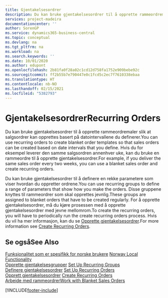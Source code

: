 ```yaml
---
title: Gjentakelsesordrer
description: Du kan bruke gjentakelsesordrer til å opprette rammeordremaler slik at salgsordrer kan opprettes basert på datointervallene du definerer.
services: project-madeira
documentationcenter: ''
author: SorenGP
ms.service: dynamics365-business-central
ms.topic: conceptual
ms.devlang: na
ms.tgt_pltfrm: na
ms.workload: na
ms.search.keywords: ''
ms.date: 10/01/2020
ms.author: edupont
ms.openlocfilehash: 2b81fa0f28a02c1cd12d758fa1752e909bebe92c
ms.sourcegitcommit: ff2b55b7e790447e0c1fcd5c2ec7f7610338ebaa
ms.translationtype: HT
ms.contentlocale: nb-NO
ms.lasthandoff: 02/15/2021
ms.locfileid: "5382793"
---
```

# <a name="recurring-orders"></a><span data-ttu-id="f0e45-103">Gjentakelsesordrer</span><span class="sxs-lookup"><span data-stu-id="f0e45-103">Recurring Orders</span></span>
<span data-ttu-id="f0e45-104">Du kan bruke gjentakelsesordrer til å opprette rammeordremaler slik at salgsordrer kan opprettes basert på datointervallene du definerer.</span><span class="sxs-lookup"><span data-stu-id="f0e45-104">You can use recurring orders to create blanket order templates so that sales orders can be created based on date intervals that you define.</span></span> <span data-ttu-id="f0e45-105">Hvis du for eksempel leverer den samme salgsordren annenhver uke, kan du bruke en rammeordre til å opprette gjentakelsesordrer.</span><span class="sxs-lookup"><span data-stu-id="f0e45-105">For example, if you deliver the same sales order every two weeks, you can use a blanket sales order and create recurring orders.</span></span>  

<span data-ttu-id="f0e45-106">Du kan bruke gjentakelsesordrer til å definere en rekke parametere som viser hvordan du oppretter ordrene.</span><span class="sxs-lookup"><span data-stu-id="f0e45-106">You can use recurring groups to define a range of parameters that show how you make the orders.</span></span> <span data-ttu-id="f0e45-107">Disse gruppene knyttes til rammeordrer som skal opprettes jevnlig.</span><span class="sxs-lookup"><span data-stu-id="f0e45-107">These groups are assigned to blanket orders that have to be created regularly.</span></span> <span data-ttu-id="f0e45-108">For å opprette gjentakelsesordrer, må du kjøre prosessen med å opprette gjentakelsesordrer med jevne mellomrom.</span><span class="sxs-lookup"><span data-stu-id="f0e45-108">To create the recurring orders, you will have to periodically run the create recurring orders process.</span></span> <span data-ttu-id="f0e45-109">Hvis du vil ha mer informasjon, kan du se [Opprette gjentakelsesordrer](how-to-create-recurring-orders.md).</span><span class="sxs-lookup"><span data-stu-id="f0e45-109">For more information see [Create Recurring Orders](how-to-create-recurring-orders.md).</span></span>  

## <a name="see-also"></a><span data-ttu-id="f0e45-110">Se også</span><span class="sxs-lookup"><span data-stu-id="f0e45-110">See Also</span></span>  
 <span data-ttu-id="f0e45-111">[Funksjonalitet som er spesifikk for norske brukere](norway-local-functionality.md) </span><span class="sxs-lookup"><span data-stu-id="f0e45-111">[Norway Local Functionality](norway-local-functionality.md) </span></span>  
 <span data-ttu-id="f0e45-112">[Opprette gjentakelsesgrupper](how-to-set-up-recurring-groups.md) </span><span class="sxs-lookup"><span data-stu-id="f0e45-112">[Set Up Recurring Groups](how-to-set-up-recurring-groups.md) </span></span>  
 <span data-ttu-id="f0e45-113">[Definere gjentakelsesordrer](how-to-set-up-recurring-orders.md) </span><span class="sxs-lookup"><span data-stu-id="f0e45-113">[Set Up Recurring Orders](how-to-set-up-recurring-orders.md) </span></span>  
 <span data-ttu-id="f0e45-114">[Opprett gjentakelsesordrer](how-to-create-recurring-orders.md) </span><span class="sxs-lookup"><span data-stu-id="f0e45-114">[Create Recurring Orders](how-to-create-recurring-orders.md) </span></span>  
 [<span data-ttu-id="f0e45-115">Arbeide med rammeordrer</span><span class="sxs-lookup"><span data-stu-id="f0e45-115">Work with Blanket Sales Orders</span></span>](../../sales-how-to-create-blanket-sales-orders.md)


[!INCLUDE[footer-include](../../includes/footer-banner.md)]